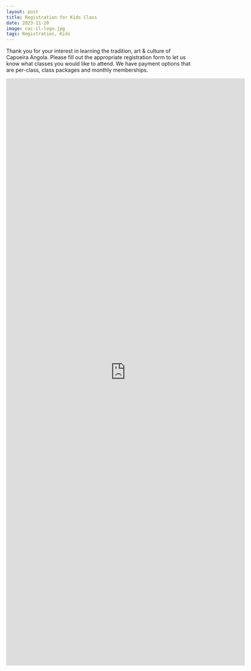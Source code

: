 ```yaml
---
layout: post
title: Registration for Kids Class
date: 2023-11-20
image: cac-il-logo.jpg
tags: Registration, Kids
---
```

Thank you for your interest in learning the tradition, art & culture of Capoeira Angola. Please fill out the appropriate registration form to let us know what classes you would like to attend. We have payment options that are per-class, class packages and monthly memberships.

<iframe src="https://docs.google.com/forms/d/e/1FAIpQLScfAFRsZT08RyM-WCQB2TZt-Mfu7E7MSSsqq72_gR3eIE0kCA/viewform?embedded=true" width="640" height="1571" frameborder="0" marginheight="0" marginwidth="0">Loading...</iframe>
